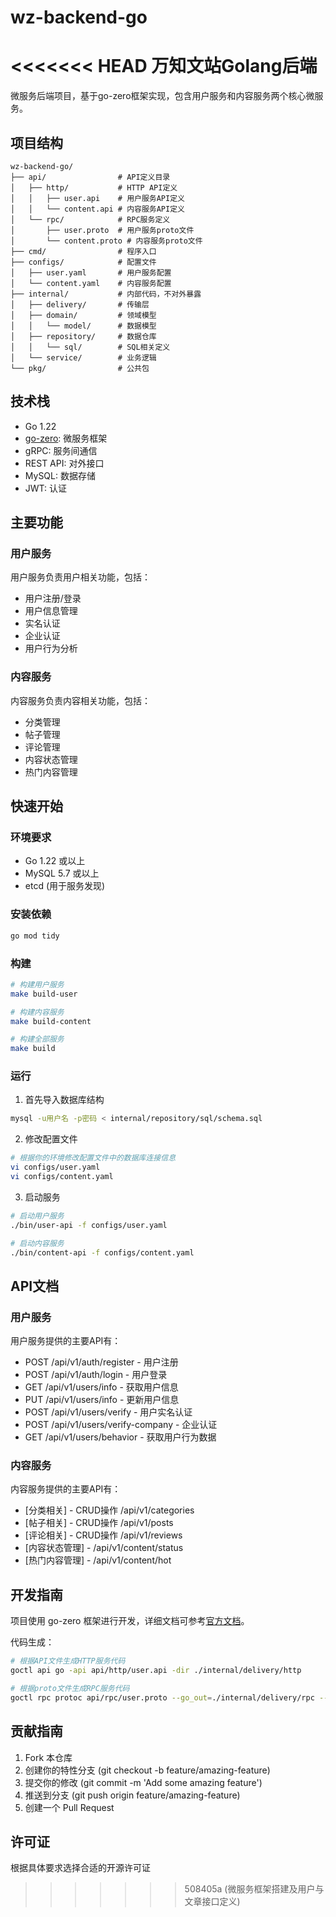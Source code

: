 # wz-backend-go

<<<<<<< HEAD
万知文站Golang后端
=======
微服务后端项目，基于go-zero框架实现，包含用户服务和内容服务两个核心微服务。

## 项目结构

```
wz-backend-go/
├── api/                # API定义目录
│   ├── http/           # HTTP API定义
│   │   ├── user.api    # 用户服务API定义
│   │   └── content.api # 内容服务API定义
│   └── rpc/            # RPC服务定义
│       ├── user.proto  # 用户服务proto文件
│       └── content.proto # 内容服务proto文件
├── cmd/                # 程序入口
├── configs/            # 配置文件
│   ├── user.yaml       # 用户服务配置
│   └── content.yaml    # 内容服务配置
├── internal/           # 内部代码，不对外暴露
│   ├── delivery/       # 传输层
│   ├── domain/         # 领域模型
│   │   └── model/      # 数据模型
│   ├── repository/     # 数据仓库
│   │   └── sql/        # SQL相关定义
│   └── service/        # 业务逻辑
└── pkg/                # 公共包
```

## 技术栈

- Go 1.22
- [go-zero](https://github.com/zeromicro/go-zero): 微服务框架
- gRPC: 服务间通信
- REST API: 对外接口
- MySQL: 数据存储
- JWT: 认证

## 主要功能

### 用户服务

用户服务负责用户相关功能，包括：

- 用户注册/登录
- 用户信息管理
- 实名认证
- 企业认证
- 用户行为分析

### 内容服务

内容服务负责内容相关功能，包括：

- 分类管理
- 帖子管理
- 评论管理
- 内容状态管理
- 热门内容管理

## 快速开始

### 环境要求

- Go 1.22 或以上
- MySQL 5.7 或以上
- etcd (用于服务发现)

### 安装依赖

```bash
go mod tidy
```

### 构建

```bash
# 构建用户服务
make build-user

# 构建内容服务
make build-content

# 构建全部服务
make build
```

### 运行

1. 首先导入数据库结构
```bash
mysql -u用户名 -p密码 < internal/repository/sql/schema.sql
```

2. 修改配置文件
```bash
# 根据你的环境修改配置文件中的数据库连接信息
vi configs/user.yaml
vi configs/content.yaml
```

3. 启动服务
```bash
# 启动用户服务
./bin/user-api -f configs/user.yaml

# 启动内容服务
./bin/content-api -f configs/content.yaml
```

## API文档

### 用户服务

用户服务提供的主要API有：

- POST /api/v1/auth/register - 用户注册
- POST /api/v1/auth/login - 用户登录
- GET /api/v1/users/info - 获取用户信息
- PUT /api/v1/users/info - 更新用户信息
- POST /api/v1/users/verify - 用户实名认证
- POST /api/v1/users/verify-company - 企业认证
- GET /api/v1/users/behavior - 获取用户行为数据

### 内容服务

内容服务提供的主要API有：

- [分类相关] - CRUD操作 /api/v1/categories
- [帖子相关] - CRUD操作 /api/v1/posts 
- [评论相关] - CRUD操作 /api/v1/reviews
- [内容状态管理] - /api/v1/content/status
- [热门内容管理] - /api/v1/content/hot

## 开发指南

项目使用 go-zero 框架进行开发，详细文档可参考[官方文档](https://go-zero.dev/)。

代码生成：

```bash
# 根据API文件生成HTTP服务代码
goctl api go -api api/http/user.api -dir ./internal/delivery/http

# 根据proto文件生成RPC服务代码
goctl rpc protoc api/rpc/user.proto --go_out=./internal/delivery/rpc --go-grpc_out=./internal/delivery/rpc --zrpc_out=./internal/delivery/rpc
```

## 贡献指南

1. Fork 本仓库
2. 创建你的特性分支 (git checkout -b feature/amazing-feature)
3. 提交你的修改 (git commit -m 'Add some amazing feature')
4. 推送到分支 (git push origin feature/amazing-feature)
5. 创建一个 Pull Request

## 许可证

根据具体要求选择合适的开源许可证
>>>>>>> 508405a (微服务框架搭建及用户与文章接口定义)
